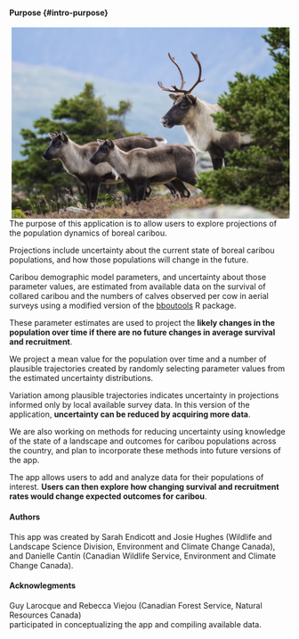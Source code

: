 #### **Purpose** {#intro-purpose}

<img align="right" src="Female_caribou_and_calves.jpg" width="500">
The purpose of this application is to allow users to explore projections of the
population dynamics of boreal caribou. 

Projections include uncertainty about the
current state of boreal caribou populations, and how those populations will
change in the future. 

Caribou demographic model parameters, and uncertainty
about those parameter values, are estimated from available data on the survival
of collared caribou and the numbers of calves observed per cow in aerial surveys
using a modified version of the <a href="https://poissonconsulting.github.io/bboutools/" target="_blank">bboutools</a>
R package. 

These parameter estimates are used to project the **likely changes in the population
over time if there are no future changes in average survival and recruitment**. 

We project a mean value for the population over time and a number of plausible
trajectories created by randomly selecting parameter values from the estimated
uncertainty distributions. 

Variation among plausible trajectories indicates
uncertainty in projections informed only by local available survey data. In this
version of the application, **uncertainty can be reduced by acquiring more data**.

We are also working on methods for reducing uncertainty using knowledge of the
state of a landscape and outcomes for caribou populations across the country,
and plan to incorporate these methods into future versions of the app.

The app allows users to add and analyze data for their populations of interest.
**Users can then explore how changing survival and recruitment rates would change 
expected outcomes for caribou**.

#### **Authors**
This app was created by Sarah Endicott and Josie Hughes (Wildlife and Landscape
Science Division, Environment and Climate Change Canada), and Danielle Cantin
(Canadian Wildlife Service, Environment and Climate Change Canada).

#### **Acknowlegments**
Guy Larocque and Rebecca Viejou (Canadian Forest Service, Natural Resources Canada)  
participated in conceptualizing the app and compiling available data.


